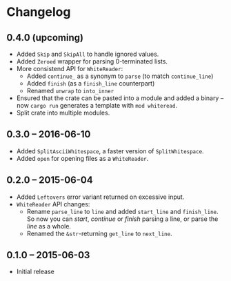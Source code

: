 # Changelog

## 0.4.0 (upcoming)

* Added `Skip` and `SkipAll` to handle ignored values.
* Added `Zeroed` wrapper for parsing 0-terminated lists.
* More consistend API for `WhiteReader`:
    * Added `continue_` as a synonym to `parse` (to match `continue_line`)
    * Added `finish` (as a `finish_line` counterpart)
    * Renamed `unwrap` to `into_inner`
* Ensured that the crate can be pasted into a module
  and added a binary – now `cargo run` generates a template
  with `mod whiteread`.
* Split crate into multiple modules.

## 0.3.0 – 2016-06-10

* Added `SplitAsciiWhitespace`, a faster version of `SplitWhitespace`.
* Added `open` for opening files as a `WhiteReader`.

## 0.2.0 – 2015-06-04

* Added `Leftovers` error variant returned on excessive input.
* `WhiteReader` API changes:
    * Rename `parse_line` to `line` and added `start_line` and `finish_line`.
      So now you can *start*, *continue* or *finish* parsing a line,
      or parse the *line* as a whole.
    * Renamed the `&str`-returning `get_line` to `next_line`.

## 0.1.0 – 2015-06-03

* Initial release
